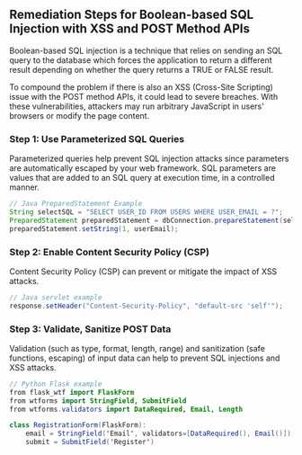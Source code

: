 

## Remediation Steps for Boolean-based SQL Injection with XSS and POST Method APIs

Boolean-based SQL injection is a technique that relies on sending an SQL query to the database which forces the application to return a different result depending on whether the query returns a TRUE or FALSE result. 

To compound the problem if there is also an XSS (Cross-Site Scripting) issue with the POST method APIs, it could lead to severe breaches. With these vulnerabilities, attackers may run arbitrary JavaScript in users' browsers or modify the page content.

### Step 1: Use Parameterized SQL Queries

Parameterized queries help prevent SQL injection attacks since parameters are automatically escaped by your web framework. SQL parameters are values that are added to an SQL query at execution time, in a controlled manner.

```java
// Java PreparedStatement Example
String selectSQL = "SELECT USER_ID FROM USERS WHERE USER_EMAIL = ?";
PreparedStatement preparedStatement = dbConnection.prepareStatement(selectSQL);
preparedStatement.setString(1, userEmail);
```

### Step 2: Enable Content Security Policy (CSP)

Content Security Policy (CSP) can prevent or mitigate the impact of XSS attacks.

```java
// Java servlet example
response.setHeader("Content-Security-Policy", "default-src 'self'");
```

### Step 3: Validate, Sanitize POST Data
Validation (such as type, format, length, range) and sanitization (safe functions, escaping) of input data can help to prevent SQL injections and XSS attacks.

```java
// Python Flask example
from flask_wtf import FlaskForm
from wtforms import StringField, SubmitField
from wtforms.validators import DataRequired, Email, Length

class RegistrationForm(FlaskForm):
    email = StringField('Email', validators=[DataRequired(), Email()])
    submit = SubmitField('Register')
```